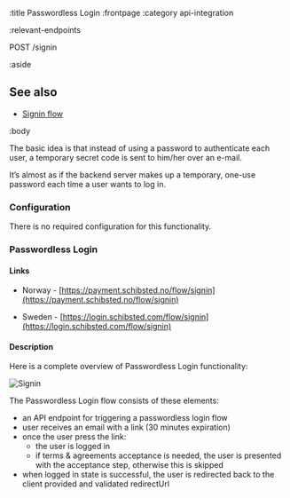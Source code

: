 :title Passwordless Login
:frontpage
:category api-integration

:relevant-endpoints

POST /signin

:aside

## See also

- [Signin flow](/flows/auth-flow/)

:body

The basic idea is that instead of using a password to authenticate each user, a temporary secret code is sent to him/her over an e-mail.

It’s almost as if the backend server makes up a temporary, one-use password each time a user wants to log in.

### Configuration

There is no required configuration for this functionality.

### Passwordless Login

#### Links
* Norway - [https://payment.schibsted.no/flow/signin](https://payment.schibsted.no/flow/signin)

* Sweden - [https://login.schibsted.com/flow/signin](https://login.schibsted.com/flow/signin)

#### Description

Here is a complete overview of Passwordless Login functionality:

![Signin](/images/signin.png)

The Passwordless Login flow consists of these elements:

* an API endpoint for triggering a passwordless login flow
* user receives an email with a link (30 minutes expiration)
* once the user press the link: 
    * the user is logged in
    * if terms & agreements acceptance is needed, the user is presented with the acceptance step, otherwise this is skipped
* when logged in state is successful, the user is redirected back to the client provided and validated redirectUrl
